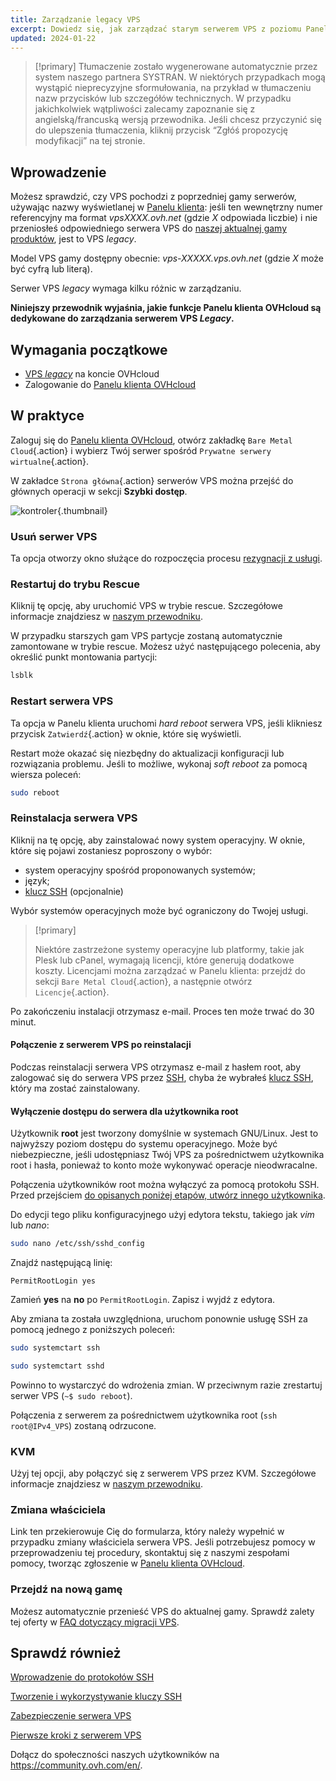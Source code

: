 ```yaml
---
title: Zarządzanie legacy VPS
excerpt: Dowiedz się, jak zarządzać starym serwerem VPS z poziomu Panelu klienta OVHcloud
updated: 2024-01-22
---
```


> [!primary]
> Tłumaczenie zostało wygenerowane automatycznie przez system naszego partnera SYSTRAN. W niektórych przypadkach mogą wystąpić nieprecyzyjne sformułowania, na przykład w tłumaczeniu nazw przycisków lub szczegółów technicznych. W przypadku jakichkolwiek wątpliwości zalecamy zapoznanie się z angielską/francuską wersją przewodnika. Jeśli chcesz przyczynić się do ulepszenia tłumaczenia, kliknij przycisk “Zgłóś propozycję modyfikacji” na tej stronie.
>

## Wprowadzenie

Możesz sprawdzić, czy VPS pochodzi z poprzedniej gamy serwerów, używając nazwy wyświetlanej w [Panelu klienta](https://www.ovh.com/auth/?action=gotomanager&from=https://www.ovh.pl/&ovhSubsidiary=pl): jeśli ten wewnętrzny numer referencyjny ma format *vpsXXXX.ovh.net* (gdzie *X* odpowiada liczbie) i nie przeniosłeś odpowiedniego serwera VPS do [naszej aktualnej gamy produktów](https://www.ovhcloud.com/pl/vps/), jest to VPS *legacy*. 

Model VPS gamy dostępny obecnie: *vps-XXXXX.vps.ovh.net* (gdzie *X* może być cyfrą lub literą).

Serwer VPS *legacy* wymaga kilku różnic w zarządzaniu.

**Niniejszy przewodnik wyjaśnia, jakie funkcje Panelu klienta OVHcloud są dedykowane do zarządzania serwerem VPS *Legacy*.**

## Wymagania początkowe

- [VPS *legacy*](https://www.ovhcloud.com/pl/vps/) na koncie OVHcloud
- Zalogowanie do [Panelu klienta OVHcloud](https://www.ovh.com/auth/?action=gotomanager&from=https://www.ovh.pl/&ovhSubsidiary=pl)

## W praktyce

Zaloguj się do [Panelu klienta OVHcloud](https://www.ovh.com/auth/?action=gotomanager&from=https://www.ovh.pl/&ovhSubsidiary=pl), otwórz zakładkę `Bare Metal Cloud`{.action} i wybierz Twój serwer spośród `Prywatne serwery wirtualne`{.action}.

W zakładce `Strona główna`{.action} serwerów VPS można przejść do głównych operacji w sekcji **Szybki dostęp**.

![kontroler](images/legacy_vps_1.png){.thumbnail}

### Usuń serwer VPS

Ta opcja otworzy okno służące do rozpoczęcia procesu [rezygnacji z usługi](/pages/account_and_service_management/managing_billing_payments_and_services/how_to_cancel_services).

### Restartuj do trybu Rescue

Kliknij tę opcję, aby uruchomić VPS w trybie rescue. Szczegółowe informacje znajdziesz w [naszym przewodniku](/pages/bare_metal_cloud/virtual_private_servers/rescue).

W przypadku starszych gam VPS partycje zostaną automatycznie zamontowane w trybie rescue. Możesz użyć następującego polecenia, aby określić punkt montowania partycji:

```bash
lsblk
```

### Restart serwera VPS

Ta opcja w Panelu klienta uruchomi *hard reboot* serwera VPS, jeśli klikniesz przycisk `Zatwierdź`{.action} w oknie, które się wyświetli.

Restart może okazać się niezbędny do aktualizacji konfiguracji lub rozwiązania problemu. Jeśli to możliwe, wykonaj *soft reboot* za pomocą wiersza poleceń:

```bash
sudo reboot
```

### Reinstalacja serwera VPS

Kliknij na tę opcję, aby zainstalować nowy system operacyjny. W oknie, które się pojawi zostaniesz poproszony o wybór:

- system operacyjny spośród proponowanych systemów;
- język;
- [klucz SSH](/pages/bare_metal_cloud/dedicated_servers/creating-ssh-keys-dedicated) (opcjonalnie)

Wybór systemów operacyjnych może być ograniczony do Twojej usługi.

> [!primary]
>
> Niektóre zastrzeżone systemy operacyjne lub platformy, takie jak Plesk lub cPanel, wymagają licencji, które generują dodatkowe koszty. Licencjami można zarządzać w Panelu klienta: przejdź do sekcji `Bare Metal Cloud`{.action}, a następnie otwórz `Licencje`{.action}.

Po zakończeniu instalacji otrzymasz e-mail. Proces ten może trwać do 30 minut.

#### Połączenie z serwerem VPS po reinstalacji

Podczas reinstalacji serwera VPS otrzymasz e-mail z hasłem root, aby zalogować się do serwera VPS przez [SSH](/pages/bare_metal_cloud/dedicated_servers/ssh_introduction), chyba że wybrałeś [klucz SSH](/pages/bare_metal_cloud/dedicated_servers/creating-ssh-keys-dedicated), który ma zostać zainstalowany.

#### Wyłączenie dostępu do serwera dla użytkownika root

Użytkownik **root** jest tworzony domyślnie w systemach GNU/Linux. Jest to najwyższy poziom dostępu do systemu operacyjnego. Może być niebezpieczne, jeśli udostępniasz Twój VPS za pośrednictwem użytkownika root i hasła, ponieważ to konto może wykonywać operacje nieodwracalne.

Połączenia użytkowników root można wyłączyć za pomocą protokołu SSH. Przed przejściem [do opisanych poniżej etapów, utwórz innego użytkownika](/pages/bare_metal_cloud/virtual_private_servers/secure_your_vps#createuser).

Do edycji tego pliku konfiguracyjnego użyj edytora tekstu, takiego jak *vim* lub *nano*:

```bash
sudo nano /etc/ssh/sshd_config
```

Znajdź następującą linię:

```console
PermitRootLogin yes 
```

Zamień **yes** na **no** po `PermitRootLogin`. Zapisz i wyjdź z edytora.

Aby zmiana ta została uwzględniona, uruchom ponownie usługę SSH za pomocą jednego z poniższych poleceń:

```bash
sudo systemctart ssh
```

```bash
sudo systemctart sshd
```

Powinno to wystarczyć do wdrożenia zmian. W przeciwnym razie zrestartuj serwer VPS (`~$ sudo reboot`).

Połączenia z serwerem za pośrednictwem użytkownika root (`ssh root@IPv4_VPS`) zostaną odrzucone.

### KVM

Użyj tej opcji, aby połączyć się z serwerem VPS przez KVM. Szczegółowe informacje znajdziesz w [naszym przewodniku](/pages/bare_metal_cloud/virtual_private_servers/using_kvm_for_vps).

### Zmiana właściciela

Link ten przekierowuje Cię do formularza, który należy wypełnić w przypadku zmiany właściciela serwera VPS. Jeśli potrzebujesz pomocy w przeprowadzeniu tej procedury, skontaktuj się z naszymi zespołami pomocy, tworząc zgłoszenie w [Panelu klienta OVHcloud](https://www.ovh.com/auth/?action=gotomanager&from=https://www.ovh.pl/&ovhSubsidiary=pl).

### Przejdź na nową gamę

Możesz automatycznie przenieść VPS do aktualnej gamy. Sprawdź zalety tej oferty w [FAQ dotyczący migracji VPS](https://www.ovhcloud.com/pl/vps/vps-offer-migration/).

## Sprawdź również

[Wprowadzenie do protokołów SSH](/pages/bare_metal_cloud/dedicated_servers/ssh_introduction)

[Tworzenie i wykorzystywanie kluczy SSH](/pages/bare_metal_cloud/dedicated_servers/creating-ssh-keys-dedicated)

[Zabezpieczenie serwera VPS](/pages/bare_metal_cloud/virtual_private_servers/secure_your_vps)

[Pierwsze kroki z serwerem VPS](/pages/bare_metal_cloud/virtual_private_servers/starting_with_a_vps)

Dołącz do społeczności naszych użytkowników na <https://community.ovh.com/en/>.

